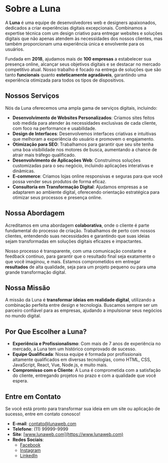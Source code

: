 # Sobre a Luna

A **Luna** é uma equipe de desenvolvedores web e designers apaixonados, dedicados a criar experiências digitais excepcionais. Combinamos a expertise técnica com um design criativo para entregar websites e soluções digitais que não apenas atendem às necessidades dos nossos clientes, mas também proporcionam uma experiência única e envolvente para os usuários.

Fundada em **2018**, ajudamos mais de **100 empresas** a estabelecer sua presença online, alcançar seus objetivos digitais e se destacar no mercado competitivo atual. Nosso trabalho é focado na entrega de soluções que são tanto **funcionais** quanto **esteticamente agradáveis**, garantindo uma experiência otimizada para todos os tipos de dispositivos.

## Nossos Serviços

Nós da Luna oferecemos uma ampla gama de serviços digitais, incluindo:

- **Desenvolvimento de Websites Personalizados**: Criamos sites feitos sob medida para atender às necessidades exclusivas de cada cliente, com foco na performance e usabilidade.
- **Design de Interfaces**: Desenvolvemos interfaces criativas e intuitivas que melhoram a experiência do usuário e promovem o engajamento.
- **Otimização para SEO**: Trabalhamos para garantir que seu site tenha uma boa visibilidade nos motores de busca, aumentando a chance de atrair mais tráfego qualificado.
- **Desenvolvimento de Aplicações Web**: Construímos soluções customizadas para o seu negócio, incluindo aplicações interativas e dinâmicas.
- **E-commerce**: Criamos lojas online responsivas e seguras para que você possa vender seus produtos de forma eficaz.
- **Consultoria em Transformação Digital**: Ajudamos empresas a se adaptarem ao ambiente digital, oferecendo orientação estratégica para otimizar seus processos e presença online.

## Nossa Abordagem

Acreditamos em uma abordagem **colaborativa**, onde o cliente é parte fundamental do processo de criação. Trabalhamos de perto com nossos clientes, entendendo suas necessidades e garantindo que suas ideias sejam transformadas em soluções digitais eficazes e impactantes.

Nosso processo é transparente, com uma comunicação constante e feedback contínuo, para garantir que o resultado final seja exatamente o que você imaginou, e mais. Estamos comprometidos em entregar **resultados** de alta qualidade, seja para um projeto pequeno ou para uma grande transformação digital.

## Nossa Missão

A missão da Luna é **transformar ideias em realidade digital**, utilizando a combinação perfeita entre design e tecnologia. Buscamos sempre ser um parceiro confiável para as empresas, ajudando a impulsionar seus negócios no mundo digital.

## Por Que Escolher a Luna?

- **Experiência e Profissionalismo**: Com mais de 7 anos de experiência no mercado, a Luna tem um histórico comprovado de sucesso.
- **Equipe Qualificada**: Nossa equipe é formada por profissionais altamente qualificados em diversas tecnologias, como HTML, CSS, JavaScript, React, Vue, Node.js, e muito mais.
- **Compromisso com o Cliente**: A Luna é comprometida com a satisfação do cliente, entregando projetos no prazo e com a qualidade que você espera.

## Entre em Contato

Se você está pronto para transformar sua ideia em um site ou aplicação de sucesso, entre em contato conosco!

- **E-mail**: contato@lunaweb.com
- **Telefone**: (11) 99999-9999
- **Site**: [www.lunaweb.com](https://www.lunaweb.com)
- **Redes Sociais**:
  - [Facebook](https://www.facebook.com/lunaweb)
  - [Instagram](https://www.instagram.com/lunaweb)
  - [LinkedIn](https://www.linkedin.com/company/lunaweb)
